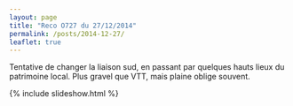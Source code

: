 ```yaml
---
layout: page
title: "Reco O727 du 27/12/2014"
permalink: /posts/2014-12-27/
leaflet: true
---
```

Tentative de changer la liaison sud, en passant par quelques hauts lieux du patrimoine local. Plus gravel que VTT, mais plaine oblige souvent.

{% include slideshow.html %}